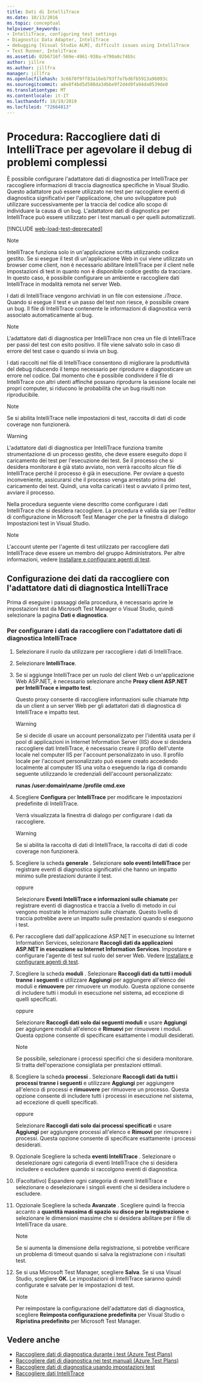 ```yaml
---
title: Dati di IntelliTrace
ms.date: 10/13/2016
ms.topic: conceptual
helpviewer_keywords:
- IntelliTrace, configuring test settings
- Diagnostic Data Adapter, InteliTrace
- debugging [Visual Studio ALM], difficult issues using IntelliTrace
- Test Runner, InteliTrace
ms.assetid: 02b6716f-569e-4961-938a-e790a0c74b5c
author: jillre
ms.author: jillfra
manager: jillfra
ms.openlocfilehash: 3c6670f9ff83a16eb793f7e7bd6fb5913a96093c
ms.sourcegitcommit: a8e8f4bd5d508da34bbe9f2d4d9fa94da0539de0
ms.translationtype: MT
ms.contentlocale: it-IT
ms.lasthandoff: 10/19/2019
ms.locfileid: "72664813"
---
```

# <a name="how-to-collect-intellitrace-data-to-help-debug-difficult-issues"></a>Procedura: Raccogliere dati di IntelliTrace per agevolare il debug di problemi complessi

È possibile configurare l'adattatore dati di diagnostica per IntelliTrace per raccogliere informazioni di traccia diagnostica specifiche in Visual Studio. Questo adattatore può essere utilizzato nei test per raccogliere eventi di diagnostica significativi per l'applicazione, che uno sviluppatore può utilizzare successivamente per la traccia del codice allo scopo di individuare la causa di un bug. L'adattatore dati di diagnostica per IntelliTrace può essere utilizzato per i test manuali o per quelli automatizzati.

[!INCLUDE [web-load-test-deprecated](includes/web-load-test-deprecated.md)]

> [!NOTE]
> IntelliTrace funziona solo in un'applicazione scritta utilizzando codice gestito. Se si esegue il test di un'applicazione Web in cui viene utilizzato un browser come client, non è necessario abilitare IntelliTrace per il client nelle impostazioni di test in quanto non è disponibile codice gestito da tracciare. In questo caso, è possibile configurare un ambiente e raccogliere dati IntelliTrace in modalità remota nel server Web.

I dati di IntelliTrace vengono archiviati in un file con estensione *.iTrace*. Quando si esegue il test e un passo del test non riesce, è possibile creare un bug. Il file di IntelliTrace contenente le informazioni di diagnostica verrà associato automaticamente al bug.

> [!NOTE]
> L'adattatore dati di diagnostica per IntelliTrace non crea un file di IntelliTrace per passi del test con esito positivo. Il file viene salvato solo in caso di errore del test case o quando si invia un bug.

I dati raccolti nel file di IntelliTrace consentono di migliorare la produttività del debug riducendo il tempo necessario per riprodurre e diagnosticare un errore nel codice. Dal momento che è possibile condividere il file di IntelliTrace con altri utenti affinché possano riprodurre la sessione locale nei propri computer, si riducono le probabilità che un bug risulti non riproducibile.

> [!NOTE]
> Se si abilita IntelliTrace nelle impostazioni di test, raccolta di dati di code coverage non funzionerà.

> [!WARNING]
> L'adattatore dati di diagnostica per IntelliTrace funziona tramite strumentazione di un processo gestito, che deve essere eseguito dopo il caricamento dei test per l'esecuzione dei test. Se il processo che si desidera monitorare è già stato avviato, non verrà raccolto alcun file di IntelliTrace perché il processo è già in esecuzione. Per ovviare a questo inconveniente, assicurarsi che il processo venga arrestato prima del caricamento dei test. Quindi, una volta caricati i test o avviato il primo test, avviare il processo.

Nella procedura seguente viene descritto come configurare i dati IntelliTrace che si desidera raccogliere. La procedura è valida sia per l'editor di configurazione in Microsoft Test Manager che per la finestra di dialogo Impostazioni test in Visual Studio.

> [!NOTE]
> L'account utente per l'agente di test utilizzato per raccogliere dati IntelliTrace deve essere un membro del gruppo Administrators. Per altre informazioni, vedere [Installare e configurare agenti di test](../test/lab-management/install-configure-test-agents.md).

## <a name="configure-the-data-to-collect-with-the-intellitrace-diagnostic-data-adapter"></a>Configurazione dei dati da raccogliere con l'adattatore dati di diagnostica IntelliTrace

Prima di eseguire i passaggi della procedura, è necessario aprire le impostazioni test da Microsoft Test Manager o Visual Studio, quindi selezionare la pagina **Dati e diagnostica**.

### <a name="to-configure-the-data-to-collect-with-the-intellitrace-diagnostic-data-adapter"></a>Per configurare i dati da raccogliere con l'adattatore dati di diagnostica IntelliTrace

1. Selezionare il ruolo da utilizzare per raccogliere i dati di IntelliTrace.

2. Selezionare **IntelliTrace**.

3. Se si aggiunge IntelliTrace per un ruolo del client Web o un'applicazione Web ASP.NET, è necessario selezionare anche **Proxy client ASP.NET per IntelliTrace e impatto test**.

     Questo proxy consente di raccogliere informazioni sulle chiamate http da un client a un server Web per gli adattatori dati di diagnostica di IntelliTrace e impatto test.

    > [!WARNING]
    > Se si decide di usare un account personalizzato per l'identità usata per il pool di applicazioni in Internet Information Server (IIS) dove si desidera raccogliere dati IntelliTrace, è necessario creare il profilo dell'utente locale nel computer IIS per l'account personalizzato in uso. Il profilo locale per l'account personalizzato può essere creato accedendo localmente al computer IIS una volta o eseguendo la riga di comando seguente utilizzando le credenziali dell'account personalizzato:
    >
    > **runas /user:domain\name /profile cmd.exe**

4. Scegliere **Configura** per **IntelliTrace** per modificare le impostazioni predefinite di IntelliTrace.

     Verrà visualizzata la finestra di dialogo per configurare i dati da raccogliere.

    > [!WARNING]
    > Se si abilita la raccolta di dati di IntelliTrace, la raccolta di dati di code coverage non funzionerà.

5. Scegliere la scheda **generale** . Selezionare **solo eventi IntelliTrace** per registrare eventi di diagnostica significativi che hanno un impatto minimo sulle prestazioni durante il test.

     oppure

     Selezionare **Eventi IntelliTrace e informazioni sulle chiamate** per registrare eventi di diagnostica e traccia a livello di metodo in cui vengono mostrate le informazioni sulle chiamate. Questo livello di traccia potrebbe avere un impatto sulle prestazioni quando si eseguono i test.

6. Per raccogliere dati dall'applicazione ASP.NET in esecuzione su Internet Information Services, selezionare **Raccogli dati da applicazioni ASP.NET in esecuzione su Internet Information Services**. Impostare e configurare l'agente di test sul ruolo del server Web. Vedere [Installare e configurare agenti di test](../test/lab-management/install-configure-test-agents.md).

7. Scegliere la scheda **moduli** . Selezionare **Raccogli dati da tutti i moduli tranne i seguenti** e utilizzare **Aggiungi** per aggiungere all'elenco dei moduli e **rimuovere** per rimuovere un modulo. Questa opzione consente di includere tutti i moduli in esecuzione nel sistema, ad eccezione di quelli specificati.

     oppure

     Selezionare **Raccogli dati solo dai seguenti moduli** e usare **Aggiungi** per aggiungere moduli all'elenco e **Rimuovi** per rimuovere i moduli. Questa opzione consente di specificare esattamente i moduli desiderati.

    > [!NOTE]
    > Se possibile, selezionare i processi specifici che si desidera monitorare. Si tratta dell'operazione consigliata per prestazioni ottimali.

8. Scegliere la scheda **processi** . Selezionare **Raccogli dati da tutti i processi tranne i seguenti** e utilizzare **Aggiungi** per aggiungere all'elenco di processi e **rimuovere** per rimuovere un processo. Questa opzione consente di includere tutti i processi in esecuzione nel sistema, ad eccezione di quelli specificati.

     oppure

     Selezionare **Raccogli dati solo dai processi specificati** e usare **Aggiungi** per aggiungere processi all'elenco e **Rimuovi** per rimuovere i processi. Questa opzione consente di specificare esattamente i processi desiderati.

9. Opzionale Scegliere la scheda **eventi IntelliTrace** . Selezionare o deselezionare ogni categoria di eventi IntelliTrace che si desidera includere o escludere quando si raccolgono eventi di diagnostica.

10. (Facoltativo) Espandere ogni categoria di eventi IntelliTrace e selezionare o deselezionare i singoli eventi che si desidera includere o escludere.

11. Opzionale Scegliere la scheda **Avanzate** . Scegliere quindi la freccia accanto a **quantità massima di spazio su disco per la registrazione** e selezionare le dimensioni massime che si desidera abilitare per il file di IntelliTrace da usare.

    > [!NOTE]
    > Se si aumenta la dimensione della registrazione, si potrebbe verificare un problema di timeout quando si salva la registrazione con i risultati test.

12. Se si usa Microsoft Test Manager, scegliere **Salva**. Se si usa Visual Studio, scegliere **OK**. Le impostazioni di IntelliTrace saranno quindi configurate e salvate per le impostazioni di test.

    > [!NOTE]
    > Per reimpostare la configurazione dell'adattatore dati di diagnostica, scegliere **Reimposta configurazione predefinita** per Visual Studio o **Ripristina predefinito** per Microsoft Test Manager.

## <a name="see-also"></a>Vedere anche

- [Raccogliere dati di diagnostica durante i test (Azure Test Plans)](/azure/devops/test/collect-diagnostic-data?view=vsts)
- [Raccogliere dati di diagnostica nei test manuali (Azure Test Plans)](/azure/devops/test/mtm/collect-more-diagnostic-data-in-manual-tests?view=vsts)
- [Raccogliere dati di diagnostica usando impostazioni test](../test/collect-diagnostic-information-using-test-settings.md)
- [Raccogliere dati IntelliTrace](../test/how-to-collect-intellitrace-data-to-help-debug-difficult-issues.md)